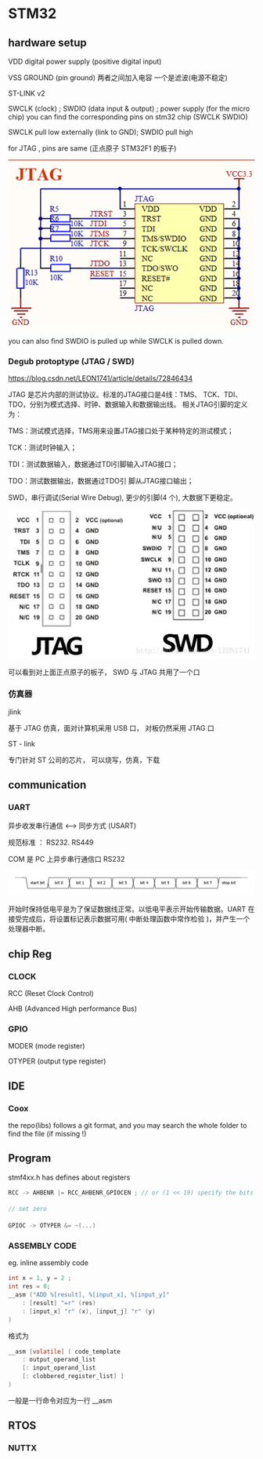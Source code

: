 # STM32

## hardware setup

VDD digital power supply (positive digital input)

VSS GROUND (pin ground) 两者之间加入电容 一个是滤波(电源不稳定)

ST-LINK v2

SWCLK (clock) ; SWDIO (data input & output) ; power supply (for the micro chip)  you can find the corresponding pins on stm32 chip (SWCLK SWDIO)

SWCLK pull low externally (link to GND); SWDIO pull high

for JTAG , pins are same (正点原子 STM32F1 的板子)

![avatar](./img/JTAG.png)

you can also find SWDIO is pulled up while SWCLK is pulled down.

### Degub protoptype (JTAG / SWD)

<https://blog.csdn.net/LEON1741/article/details/72846434>

JTAG 是芯片内部的测试协议。标准的JTAG接口是4线：TMS、 TCK、TDI、TDO，分别为模式选择、时钟、数据输入和数据输出线。 相关JTAG引脚的定义为：

TMS：测试模式选择，TMS用来设置JTAG接口处于某种特定的测试模式；

TCK：测试时钟输入；

TDI：测试数据输入，数据通过TDI引脚输入JTAG接口；

TDO：测试数据输出，数据通过TDO引 脚从JTAG接口输出；

SWD，串行调试(Serial Wire Debug), 更少的引脚(4 个), 大数据下更稳定。

![avatar](img/JTAGandSWD.jpg)

可以看到对上面正点原子的板子， SWD 与 JTAG 共用了一个口

### 仿真器

jlink

基于 JTAG 仿真，面对计算机采用 USB 口， 对板仍然采用 JTAG 口

ST - link

专门针对 ST 公司的芯片， 可以烧写，仿真，下载

## communication

### UART

异步收发串行通信  <--> 同步方式 (USART)

规范标准 ： RS232. RS449

COM 是 PC 上异步串行通信口 RS232

![UART](./img/UART.png)

开始时保持低电平是为了保证数据线正常。以低电平表示开始传输数据。UART 在接受完成后，将设置标记表示数据可用( 中断处理函数中常作检验 )，并产生一个处理器中断。

## chip Reg

### CLOCK

RCC (Reset Clock Control)

AHB (Advanced High performance Bus)

### GPIO

MODER (mode register)

OTYPER (output type register)

## IDE

### Coox

the repo(libs) follows a git format, and you may search the whole folder to find the file (if missing !)

## Program

stmf4xx.h has defines about registers

```C++
RCC -> AHBENR |= RCC_AHBENR_GPIOCEN ; // or (1 << 19) specify the bits

// set zero

GPIOC -> OTYPER &= ~(...)
```

### ASSEMBLY CODE

eg. inline assembly code

```c
int x = 1, y = 2 ;
int res = 0;
__asm ("ADD %[result], %[input_x], %[input_y]"
    : [result] "=r" (res)
    : [input_x] "r" (x), [input_j] "r" (y)
)
```

格式为

```c
__asm [volatile] ( code_template
    : output_operand_list
    [: input_operand_list
    [: clobbered_register_list] ]
)
```

一般是一行命令对应为一行 __asm

## RTOS

### NUTTX

